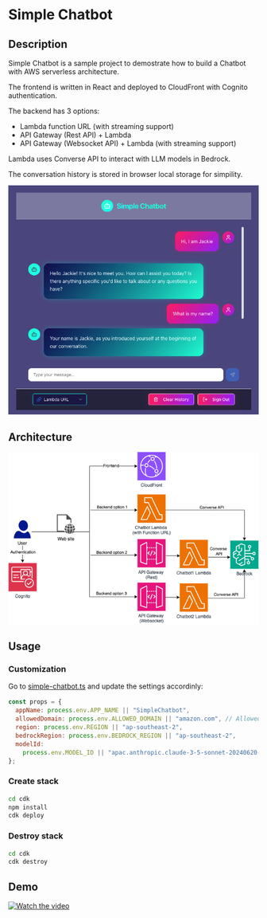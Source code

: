 # Simple Chatbot

## Description

Simple Chatbot is a sample project to demostrate how to build a Chatbot with AWS serverless architecture.

The frontend is written in React and deployed to CloudFront with Cognito authentication.

The backend has 3 options:

- Lambda function URL (with streaming support)
- API Gateway (Rest API) + Lambda
- API Gateway (Websocket API) + Lambda (with streaming support)

Lambda uses Converse API to interact with LLM models in Bedrock.

The conversation history is stored in browser local storage for simpility.

![simple_chatbot](./diagrams/simple-chatbot.png)

## Architecture

![architecture](./diagrams/architecture.png)

## Usage

### Customization

Go to [simple-chatbot.ts](./cdk/bin/simple-chatbot.ts) and update the settings accordinly:

```javascript
const props = {
  appName: process.env.APP_NAME || "SimpleChatbot",
  allowedDomain: process.env.ALLOWED_DOMAIN || "amazon.com", // Allowed email domain in Cognito
  region: process.env.REGION || "ap-southeast-2",
  bedrockRegion: process.env.BEDROCK_REGION || "ap-southeast-2",
  modelId:
    process.env.MODEL_ID || "apac.anthropic.claude-3-5-sonnet-20240620-v1:0",
};
```

### Create stack

```bash
cd cdk
npm install
cdk deploy
```

### Destroy stack

```bash
cd cdk
cdk destroy
```

## Demo

[![Watch the video](https://img.youtube.com/vi/5PUlrJ-w2RM/maxresdefault.jpg)](https://youtu.be/5PUlrJ-w2RM)
